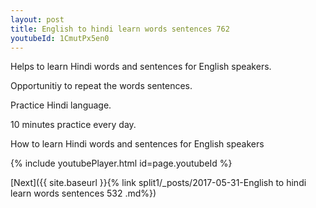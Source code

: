 ```yaml
---
layout: post
title: English to hindi learn words sentences 762 
youtubeId: 1CmutPx5en0
---
```

 
 
Helps to learn Hindi words and sentences for English speakers.

Opportunitiy to repeat the words sentences. 

Practice Hindi language. 
 
10 minutes practice every day. 
 
How to learn Hindi words and sentences for English speakers 
 
{% include youtubePlayer.html id=page.youtubeId %}
 
 
[Next]({{ site.baseurl }}{% link  split1/_posts/2017-05-31-English to hindi learn words sentences 532 .md%})
 
